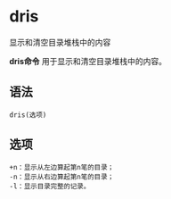 dris
===

显示和清空目录堆栈中的内容


**dris命令** 用于显示和清空目录堆栈中的内容。

##  语法

```
dris(选项)
```

##  选项

```
+n：显示从左边算起第n笔的目录；
-n：显示从右边算起第n笔的目录；
-l：显示目录完整的记录。
```


